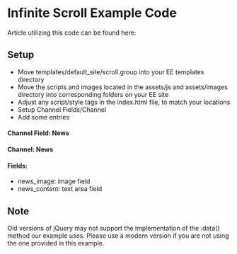 # Infinite Scroll Example Code

Article utilizing this code can be found here: 

## Setup

* Move templates/default_site/scroll.group into your EE templates directory
* Move the scripts and images located in the assets/js and assets/images directory into corresponding folders on your EE site
* Adjust any script/style tags in the index.html file, to match your locations
* Setup Channel Fields/Channel
* Add some entries

#### Channel Field: News
#### Channel: News
#### Fields: 

* news_image: image field
* news_content: text area field

## Note

Old versions of jQuery may not support the implementation of the .data() method our example uses.  Please use a modern version if you are not using the one provided in this example.